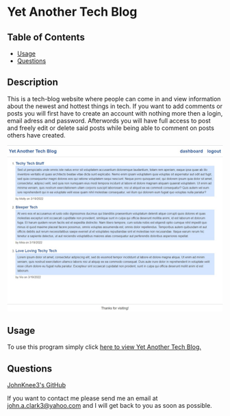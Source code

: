 # Yet Another Tech Blog

## Table of Contents

- [Usage](#usage)
- [Questions](#questions)

## Description

This is a tech-blog website where people can come in and view information about the newest and hottest things in tech. If you want to add comments or posts you will first have to create an account with nothing more then a login, email adress and password. Afterwords you will have full access to post and freely edit or delete said posts while being able to comment on posts others have created.

<img src="images/Screenshot.jpg" alt="Brief snip of the homepage.">

## Usage

To use this program simply click <a href="https://damp-temple-43763.herokuapp.com">here to view Yet Another Tech Blog.</a>

## Questions

<a href="https://github.com/JohnKnee3">JohnKnee3's GitHub</a>

If you want to contact me please send me an email at john.a.clark3@yahoo.com and I will get back to you as soon as possible.
